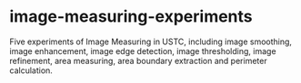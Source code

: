 # image-measuring-experiments

Five experiments of Image Measuring in USTC, including image smoothing,  image enhancement,  image edge detection,  image thresholding, image refinement, area measuring, area boundary extraction and perimeter calculation.
